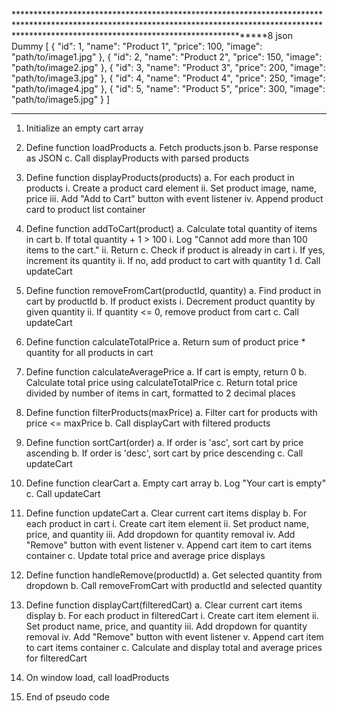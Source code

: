 *******************************************************************************************************************************************************************************************************8
json Dummy 
[
  {
    "id": 1,
    "name": "Product 1",
    "price": 100,
    "image": "path/to/image1.jpg"
  },
  {
    "id": 2,
    "name": "Product 2",
    "price": 150,
    "image": "path/to/image2.jpg"
  },
  {
    "id": 3,
    "name": "Product 3",
    "price": 200,
    "image": "path/to/image3.jpg"
  },
  {
    "id": 4,
    "name": "Product 4",
    "price": 250,
    "image": "path/to/image4.jpg"
  },
  {
    "id": 5,
    "name": "Product 5",
    "price": 300,
    "image": "path/to/image5.jpg"
  }
]



***********************************************************************************************************************************************************************************************************
1. Initialize an empty cart array

2. Define function loadProducts
    a. Fetch products.json
    b. Parse response as JSON
    c. Call displayProducts with parsed products

3. Define function displayProducts(products)
    a. For each product in products
        i. Create a product card element
        ii. Set product image, name, price
        iii. Add "Add to Cart" button with event listener
        iv. Append product card to product list container

4. Define function addToCart(product)
    a. Calculate total quantity of items in cart
    b. If total quantity + 1 > 100
        i. Log "Cannot add more than 100 items to the cart."
        ii. Return
    c. Check if product is already in cart
        i. If yes, increment its quantity
        ii. If no, add product to cart with quantity 1
    d. Call updateCart

5. Define function removeFromCart(productId, quantity)
    a. Find product in cart by productId
    b. If product exists
        i. Decrement product quantity by given quantity
        ii. If quantity <= 0, remove product from cart
    c. Call updateCart

6. Define function calculateTotalPrice
    a. Return sum of product price * quantity for all products in cart

7. Define function calculateAveragePrice
    a. If cart is empty, return 0
    b. Calculate total price using calculateTotalPrice
    c. Return total price divided by number of items in cart, formatted to 2 decimal places

8. Define function filterProducts(maxPrice)
    a. Filter cart for products with price <= maxPrice
    b. Call displayCart with filtered products

9. Define function sortCart(order)
    a. If order is 'asc', sort cart by price ascending
    b. If order is 'desc', sort cart by price descending
    c. Call updateCart

10. Define function clearCart
    a. Empty cart array
    b. Log "Your cart is empty"
    c. Call updateCart

11. Define function updateCart
    a. Clear current cart items display
    b. For each product in cart
        i. Create cart item element
        ii. Set product name, price, and quantity
        iii. Add dropdown for quantity removal
        iv. Add "Remove" button with event listener
        v. Append cart item to cart items container
    c. Update total price and average price displays

12. Define function handleRemove(productId)
    a. Get selected quantity from dropdown
    b. Call removeFromCart with productId and selected quantity

13. Define function displayCart(filteredCart)
    a. Clear current cart items display
    b. For each product in filteredCart
        i. Create cart item element
        ii. Set product name, price, and quantity
        iii. Add dropdown for quantity removal
        iv. Add "Remove" button with event listener
        v. Append cart item to cart items container
    c. Calculate and display total and average prices for filteredCart

14. On window load, call loadProducts

15. End of pseudo code
